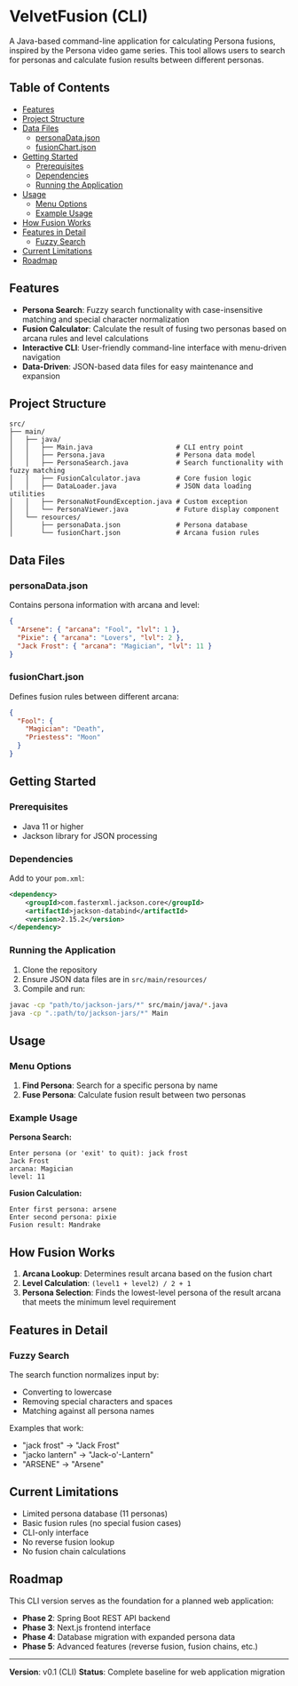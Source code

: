# VelvetFusion (CLI)

A Java-based command-line application for calculating Persona fusions, inspired by the Persona video game series. This tool allows users to search for personas and calculate fusion results between different personas.

## Table of Contents

- [Features](#features)
- [Project Structure](#project-structure)
- [Data Files](#data-files)
  - [personaData.json](#personadatajson)
  - [fusionChart.json](#fusionchartjson)
- [Getting Started](#getting-started)
  - [Prerequisites](#prerequisites)
  - [Dependencies](#dependencies)
  - [Running the Application](#running-the-application)
- [Usage](#usage)
  - [Menu Options](#menu-options)
  - [Example Usage](#example-usage)
- [How Fusion Works](#how-fusion-works)
- [Features in Detail](#features-in-detail)
  - [Fuzzy Search](#fuzzy-search)
- [Current Limitations](#current-limitations)
- [Roadmap](#roadmap)

## Features

- **Persona Search**: Fuzzy search functionality with case-insensitive matching and special character normalization
- **Fusion Calculator**: Calculate the result of fusing two personas based on arcana rules and level calculations
- **Interactive CLI**: User-friendly command-line interface with menu-driven navigation
- **Data-Driven**: JSON-based data files for easy maintenance and expansion

## Project Structure

```
src/
├── main/
│   ├── java/
│   │   ├── Main.java                     # CLI entry point
│   │   ├── Persona.java                  # Persona data model
│   │   ├── PersonaSearch.java            # Search functionality with fuzzy matching
│   │   ├── FusionCalculator.java         # Core fusion logic
│   │   ├── DataLoader.java               # JSON data loading utilities
│   │   ├── PersonaNotFoundException.java # Custom exception
│   │   └── PersonaViewer.java            # Future display component
│   └── resources/
│       ├── personaData.json              # Persona database
│       └── fusionChart.json              # Arcana fusion rules
```

## Data Files

### personaData.json

Contains persona information with arcana and level:

```json
{
  "Arsene": { "arcana": "Fool", "lvl": 1 },
  "Pixie": { "arcana": "Lovers", "lvl": 2 },
  "Jack Frost": { "arcana": "Magician", "lvl": 11 }
}
```

### fusionChart.json

Defines fusion rules between different arcana:

```json
{
  "Fool": {
    "Magician": "Death",
    "Priestess": "Moon"
  }
}
```

## Getting Started

### Prerequisites

- Java 11 or higher
- Jackson library for JSON processing

### Dependencies

Add to your `pom.xml`:

```xml
<dependency>
    <groupId>com.fasterxml.jackson.core</groupId>
    <artifactId>jackson-databind</artifactId>
    <version>2.15.2</version>
</dependency>
```

### Running the Application

1. Clone the repository
2. Ensure JSON data files are in `src/main/resources/`
3. Compile and run:

```bash
javac -cp "path/to/jackson-jars/*" src/main/java/*.java
java -cp ".:path/to/jackson-jars/*" Main
```

## Usage

### Menu Options

1. **Find Persona**: Search for a specific persona by name
2. **Fuse Persona**: Calculate fusion result between two personas

### Example Usage

**Persona Search:**

```
Enter persona (or 'exit' to quit): jack frost
Jack Frost
arcana: Magician
level: 11
```

**Fusion Calculation:**

```
Enter first persona: arsene
Enter second persona: pixie
Fusion result: Mandrake
```

## How Fusion Works

1. **Arcana Lookup**: Determines result arcana based on the fusion chart
2. **Level Calculation**: `(level1 + level2) / 2 + 1`
3. **Persona Selection**: Finds the lowest-level persona of the result arcana that meets the minimum level requirement

## Features in Detail

### Fuzzy Search

The search function normalizes input by:

- Converting to lowercase
- Removing special characters and spaces
- Matching against all persona names

Examples that work:

- "jack frost" → "Jack Frost"
- "jacko lantern" → "Jack-o'-Lantern"
- "ARSENE" → "Arsene"

## Current Limitations

- Limited persona database (11 personas)
- Basic fusion rules (no special fusion cases)
- CLI-only interface
- No reverse fusion lookup
- No fusion chain calculations

## Roadmap

This CLI version serves as the foundation for a planned web application:

- **Phase 2**: Spring Boot REST API backend
- **Phase 3**: Next.js frontend interface
- **Phase 4**: Database migration with expanded persona data
- **Phase 5**: Advanced features (reverse fusion, fusion chains, etc.)

---

**Version**: v0.1 (CLI)
**Status**: Complete baseline for web application migration
